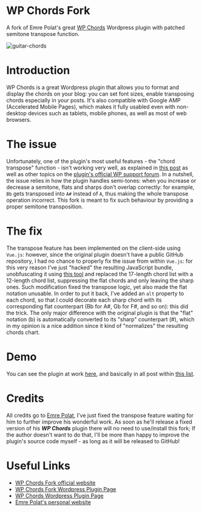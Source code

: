 # WP Chords Fork
A fork of Emre Polat's great [WP Chords](https://wordpress.org/plugins/wp-chords/) Wordpress plugin with patched semitone transpose function.

![guitar-chords](https://user-images.githubusercontent.com/530429/116797820-2d0fa000-aaea-11eb-8950-bc0e82d4c549.png)


# Introduction
WP Chords is a great Wordpress plugin that allows you to format and display the chords on your blog: you can set font sizes, enable transposing chords especially in your posts. It's also compatible with Google AMP (Accelerated Mobile Pages), which makes it fully usabled even with non-desktop devices such as tablets, mobile phones, as well as most of web browsers.

# The issue
Unfortunately, one of the plugin's most useful features - the "chord transpose" function - isn't working very well, as explained in [this post](https://wordpress.org/support/topic/serious-transpose-problem/) as well as other topics on the [plugin's official WP support forum](https://wordpress.org/support/plugin/wp-chords/). In a nutshell, the issue relies in how the plugin handles semi-tones: when you increase or decrease a semitone, flats and sharps don't overlap correctly: for example, `Bb` gets transposed into `A#` instead of `A`, thus making the whole transpose operation incorrect. This fork is meant to fix such behaviour by providing a proper semitone transposition.

# The fix
The transpose feature has been implemented on the client-side using `Vue.js`: however, since the original plugin doesn't have a public GitHub repository, I had no chance to properly fix the issue from within `Vue.js`: for this very reason I've just "hacked" the resulting JavaScript bundle, unobfuscating it using [this tool](https://lelinhtinh.github.io/de4js/) and replaced the 17-length chord list with a 12-length chord list, suppressing the flat chords and only leaving the sharp ones. Such modification fixed the transpose logic, yet also made the flat notation unusable. In order to put it back, I've added an `alt` property to each chord, so that I could decorate each sharp chord with its corresponding flat counterpart (Bb for A#, Gb for F#, and so on): this did the trick. The only major difference with the original plugin is that the "flat" notation (b) is automatically converted to its "sharp" counterpart (#), which in my opinion is a nice addition since it kind of "normalizes" the resulting chords chart.

# Demo
You can see the plugin at work [here](https://www.hanahaki.com/en/koseidon-guitar-keyboard-chords/), and basically in all post within [this list](https://www.hanahaki.com/en/music/chords/).

# Credits
All credits go to [Emre Polat](http://emreplt.com/), I've just fixed the transpose feature waiting for him to further improve his wonderful work. As soon as he'll release a fixed version of his ***WP Chords*** plugin there will no need to use/install this fork; If the author doesn't want to do that, I'll be more than happy to improve the plugin's source code myself - as long as it will be released to GitHub!

# Useful Links
* [WP Chords Fork official website](https://www.ryadel.com/en/wp-chords-plugin-worpdress-guitar)
* [WP Chords Fork Wordpress Plugin Page]()
* [WP Chords Wordpress Plugin Page](https://wordpress.org/plugins/wp-chords/)
* [Emre Polat's personal website](http://emreplt.com/)
